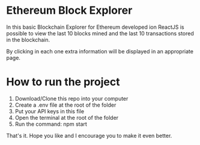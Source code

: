 # Ethereum Block Explorer

In this basic Blockchain Explorer for Ethereum developed ion ReactJS is possible to view the last 10 blocks mined and the last 10 transactions stored in the blockchain.

By clicking in each one extra information will be displayed in an appropriate page.

# How to run the project

1. Download/Clone this repo into your computer
2. Create a .env file at the root of the folder
3. Put your API keys in this file 
4. Open the terminal at the root of the folder
5. Run the command: npm start

That's it. Hope you like and I encourage you to make it even better.
